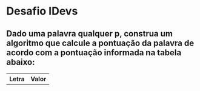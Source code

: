 # Desafio IDevs

## Dado uma palavra qualquer <strong>p</strong>, construa um algoritmo que calcule a pontuação da palavra de acordo com a pontuação informada na tabela abaixo:

<table>
  <tr>
    <th>Letra</th> 
    <th>Valor</th>
  </tr>
  <tr>
    
  </tr>
</table>
